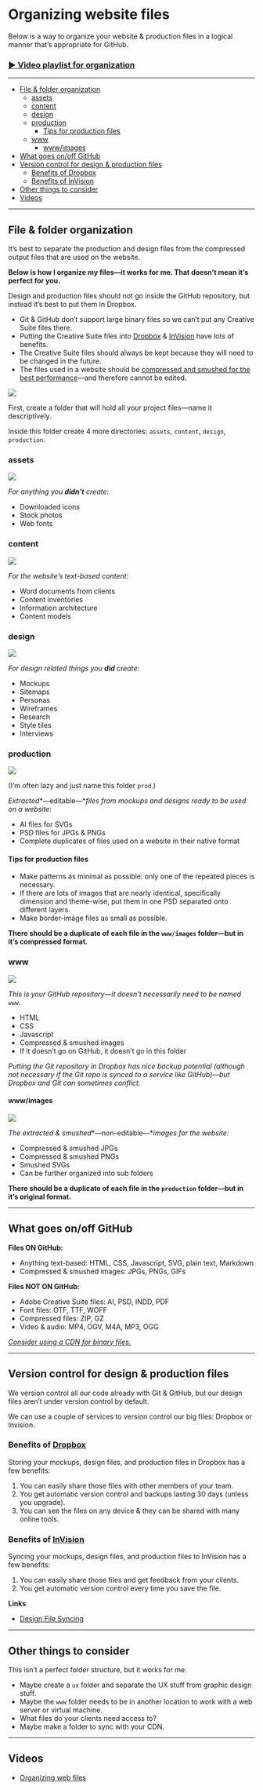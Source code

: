 # Organizing website files

Below is a way to organize your website & production files in a logical manner that’s appropriate for GitHub.

### [▶ Video playlist for organization](https://www.youtube.com/watch?v=_bn7bYpuNcQ&list=PLWjCJDeWfDdfJhlnFDLwCu4GZ_2lfuMMx)

---

- [File & folder organization](#file--folder-organization)
	- [assets](#assets)
	- [content](#content)
	- [design](#design)
	- [production](#production)
		- [Tips for production files](#tips-for-production-files)
	- [www](#www)
		- [www/images](#www-images)
- [What goes on/off GitHub](#what-goes-onoff-github)
- [Version control for design & production files](#version-control-for-design--production-files)
	- [Benefits of Dropbox](#benefits-of-dropbox)
	- [Benefits of InVision](#benefits-of-invision)
- [Other things to consider](#other-things-to-consider)
- [Videos](#videos)

---

## File & folder organization

It’s best to separate the production and design files from the compressed output files that are used on the website.

**Below is how I organize my files—it works for me. That doesn’t mean it’s perfect for you.**

Design and production files should not go inside the GitHub repository, but instead it’s best to put them in Dropbox.

- Git & GitHub don’t support large binary files so we can’t put any Creative Suite files there.
- Putting the Creative Suite files into [Dropbox](#benefits-of-dropbox) & [InVision](#benefits-of-invision) have lots of benefits.
- The Creative Suite files should always be kept because they will need to be changed in the future.
- The files used in a website should be [compressed and smushed for the best performance](../performance/)—and therefore cannot be edited.

![](readme-screenshots/project.jpg)

First, create a folder that will hold all your project files—name it descriptively.

Inside this folder create 4 more directories: `assets`, `content`, `design`, `production`.

### assets

![](readme-screenshots/assets.jpg)

*For anything you **didn’t** create:*

- Downloaded icons
- Stock photos
- Web fonts

### content

![](readme-screenshots/content.jpg)

*For the website’s text-based content:*

- Word documents from clients
- Content inventories
- Information architecture
- Content models

### design

![](readme-screenshots/design.jpg)

*For design related things you **did** create:*

- Mockups
- Sitemaps
- Personas
- Wireframes
- Research
- Style tiles
- Interviews

### production

![](readme-screenshots/prod.jpg)

(I’m often lazy and just name this folder `prod`.)

*Extracted**—editable—**files from mockups and designs ready to be used on a website:*

- AI files for SVGs
- PSD files for JPGs & PNGs
- Complete duplicates of files used on a website in their native format

#### Tips for production files

- Make patterns as minimal as possible: only one of the repeated pieces is necessary.
- If there are lots of images that are nearly identical, specifically dimension and theme-wise, put them in one PSD separated onto different layers.
- Make border-image files as small as possible.

**There should be a duplicate of each file in the `www/images` folder—but in it’s compressed format.**

### www

![](readme-screenshots/www.jpg)

*This is your GitHub repository—it doesn’t necessarily need to be named `www`.*

- HTML
- CSS
- Javascript
- Compressed & smushed images
- If it doesn’t go on GitHub, it doesn’t go in this folder

*Putting the Git repository in Dropbox has nice backup potential (although not necessary if the Git repo is synced to a service like GitHub)—but Dropbox and Git can sometimes conflict.*

#### www/images

![](readme-screenshots/www-images.jpg)

*The extracted & smushed**—non-editable—**images for the website:*

- Compressed & smushed JPGs
- Compressed & smushed PNGs
- Smushed SVGs
- Can be further organized into sub folders

**There should be a duplicate of each file in the `production` folder—but in it’s original format.**

---

## What goes on/off GitHub

**Files ON GitHub:**

- Anything text-based: HTML, CSS, Javascript, SVG, plain text, Markdown
- Compressed & smushed images: JPGs, PNGs, GIFs

**Files NOT ON GitHub:**

- Adobe Creative Suite files: AI, PSD, INDD, PDF
- Font files: OTF, TTF, WOFF
- Compressed files: ZIP, GZ
- Video & audio: MP4, OGV, M4A, MP3, OGG

*[Consider using a CDN for binary files.](../performance/)*

---

## Version control for design & production files

We version control all our code already with Git & GitHub, but our design files aren’t under version control by default.

We can use a couple of services to version control our big files: Dropbox or Invision.

### Benefits of [Dropbox](https://www.dropbox.com/)

Storing your mockups, design files, and production files in Dropbox has a few benefits:

1. You can easily share those files with other members of your team.
2. You get automatic version control and backups lasting 30 days (unless you upgrade).
3. You can see the files on any device & they can be shared with many online tools.

### Benefits of [InVision](http://www.invisionapp.com/)

Syncing your mockups, design files, and production files to InVision has a few benefits:

1. You can easily share those files and get feedback from your clients.
2. You get automatic version control every time you save the file.

**Links**

- [Design File Syncing](http://blog.invisionapp.com/design-file-syncing/)

---

## Other things to consider

This isn’t a perfect folder structure, but it works for me.

- Maybe create a `ux` folder and separate the UX stuff from graphic design stuff.
- Maybe the `www` folder needs to be in another location to work with a web server or virtual machine.
- What files do your clients need access to?
- Maybe make a folder to sync with your CDN.

---

## Videos

- [Organizing web files](https://www.youtube.com/watch?v=V3xDoXeq0ic&list=PLWjCJDeWfDdfJhlnFDLwCu4GZ_2lfuMMx&index=1)
